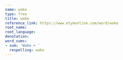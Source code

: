 ```yaml
---
name: wake
type: free
title: wake
reference_link: https://www.etymonline.com/word/wake
root_name: 
root_language: 
denotation: 
word_sums:
- sum: 'Wake + '
  respelling: wake
---
```

